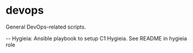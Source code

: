 # devops
General DevOps-related scripts.  

-- Hygieia: Ansible playbook to setup C1 Hygieia.  See README in hygieia role 
